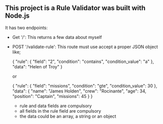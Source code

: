 ## This project is a  Rule Validator was built with Node.js

It has two endpoints:
- Get '/': 
    This returns a few data about myself

- POST '/validate-rule':
    This route must use accept a proper JSON object like;
    
    {
    "rule": {
        "field": "2",
        "condition": "contains",
        "condition_value": "a"
    },
    "data": "Helen of Troy"
    }

    or

    {
    "rule": {
        "field": "missions",
        "condition": "gte",
        "condition_value": 30
    },
    "data": {
        "name": "James Holden",
        "crew": "Rocinante",
        "age": 34,
        "position": "Captain",
        "missions": 45
    }
    }

    - rule and data fields are compulsory
    - all fields in the rule field are compulsory
    - the data could be an array, a string or an object